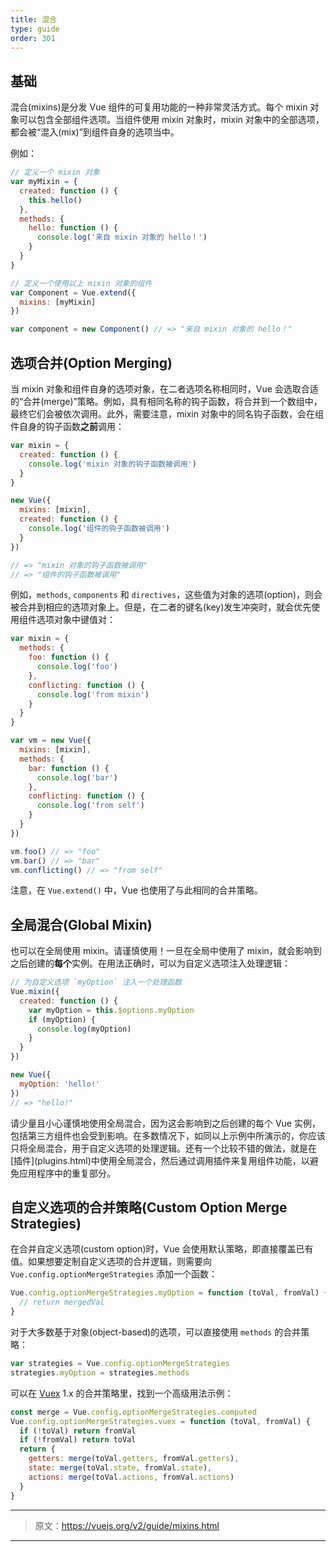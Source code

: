 ```yaml
---
title: 混合
type: guide
order: 301
---
```


## 基础

混合(mixins)是分发 Vue 组件的可复用功能的一种非常灵活方式。每个 mixin 对象可以包含全部组件选项。当组件使用 mixin 对象时，mixin 对象中的全部选项，都会被“混入(mix)”到组件自身的选项当中。

例如：

``` js
// 定义一个 mixin 对象
var myMixin = {
  created: function () {
    this.hello()
  },
  methods: {
    hello: function () {
      console.log('来自 mixin 对象的 hello！')
    }
  }
}

// 定义一个使用以上 mixin 对象的组件
var Component = Vue.extend({
  mixins: [myMixin]
})

var component = new Component() // => "来自 mixin 对象的 hello！"
```

## 选项合并(Option Merging)

当 mixin 对象和组件自身的选项对象，在二者选项名称相同时，Vue 会选取合适的“合并(merge)”策略。例如，具有相同名称的钩子函数，将合并到一个数组中，最终它们会被依次调用。此外，需要注意，mixin 对象中的同名钩子函数，会在组件自身的钩子函数**之前**调用：

``` js
var mixin = {
  created: function () {
    console.log('mixin 对象的钩子函数被调用')
  }
}

new Vue({
  mixins: [mixin],
  created: function () {
    console.log('组件的钩子函数被调用')
  }
})

// => "mixin 对象的钩子函数被调用"
// => "组件的钩子函数被调用"
```

例如，`methods`, `components` 和 `directives`，这些值为对象的选项(option)，则会被合并到相应的选项对象上。但是，在二者的键名(key)发生冲突时，就会优先使用组件选项对象中键值对：

``` js
var mixin = {
  methods: {
    foo: function () {
      console.log('foo')
    },
    conflicting: function () {
      console.log('from mixin')
    }
  }
}

var vm = new Vue({
  mixins: [mixin],
  methods: {
    bar: function () {
      console.log('bar')
    },
    conflicting: function () {
      console.log('from self')
    }
  }
})

vm.foo() // => "foo"
vm.bar() // => "bar"
vm.conflicting() // => "from self"
```

注意，在 `Vue.extend()` 中，Vue 也使用了与此相同的合并策略。

## 全局混合(Global Mixin)

也可以在全局使用 mixin。请谨慎使用！一旦在全局中使用了 mixin，就会影响到之后创建的**每个**实例。在用法正确时，可以为自定义选项注入处理逻辑：

``` js
// 为自定义选项 `myOption` 注入一个处理函数
Vue.mixin({
  created: function () {
    var myOption = this.$options.myOption
    if (myOption) {
      console.log(myOption)
    }
  }
})

new Vue({
  myOption: 'hello!'
})
// => "hello!"
```

<p class="tip">请少量且小心谨慎地使用全局混合，因为这会影响到之后创建的每个 Vue 实例，包括第三方组件也会受到影响。在多数情况下，如同以上示例中所演示的，你应该只将全局混合，用于自定义选项的处理逻辑。还有一个比较不错的做法，就是在[插件](plugins.html)中使用全局混合，然后通过调用插件来复用组件功能，以避免应用程序中的重复部分。</p>

## 自定义选项的合并策略(Custom Option Merge Strategies)

在合并自定义选项(custom option)时，Vue 会使用默认策略，即直接覆盖已有值。如果想要定制自定义选项的合并逻辑，则需要向 `Vue.config.optionMergeStrategies` 添加一个函数：

``` js
Vue.config.optionMergeStrategies.myOption = function (toVal, fromVal) {
  // return mergedVal
}
```

对于大多数基于对象(object-based)的选项，可以直接使用 `methods` 的合并策略：

``` js
var strategies = Vue.config.optionMergeStrategies
strategies.myOption = strategies.methods
```

可以在 [Vuex](https://github.com/vuejs/vuex) 1.x 的合并策略里，找到一个高级用法示例：

``` js
const merge = Vue.config.optionMergeStrategies.computed
Vue.config.optionMergeStrategies.vuex = function (toVal, fromVal) {
  if (!toVal) return fromVal
  if (!fromVal) return toVal
  return {
    getters: merge(toVal.getters, fromVal.getters),
    state: merge(toVal.state, fromVal.state),
    actions: merge(toVal.actions, fromVal.actions)
  }
}
```

***

> 原文：https://vuejs.org/v2/guide/mixins.html

***
